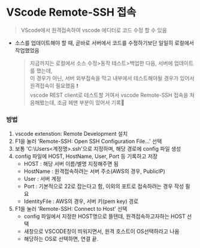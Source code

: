 # VScode Remote-SSH 접속
> VScode에서 원격접속하여 vscode 에디터로 코드 수정 할 수 있음

+ 소스를 업데이트해야 할 때, 곧바로 서버에서 코드를 수정하기보단 일일히 로컬에서 작업했었음
  > 지금까지는 로컬에서 소스 수정>동작 테스트>백업한 다음, 서버에 업데이트를 했는데,  
  > 이 경우가 아닌, 서버 외부접속을 막고 내부에서 테스트해야될 경우가 있어서 원격접속이 필요했음 ❗  
  > vscode REST client로 테스트할 거여서 vscode Remote-SSH 접속을 처음해봤는데, 조금 헤맨 부분이 있어서 기록📝 

### 방법
1. vscode extenstion: Remote Development 설치
2. F1을 눌러 'Remote-SSH: Open SSH Configuration File...' 선택
3. 보통 'C:\Users\<계정명>\.ssh\'으로 지정하며, 해당 경로에 config 파일 생성
4. config 파일에 HOST, HostName, User, Port 등 기록하고 저장
   + HOST : 해당 서버 이름/별명 지정해주면 됨
   + HostName : 원격접속하려는 서버 주소(AWS의 경우, PublicIP)
   + User : 서버 계정
   + Port : 기본적으로 22로 잡는다고 함, 이외의 포트로 접속하려는 경우 작성 필요
   + IdentityFile : AWS의 경우, 서버 키(pem key) 경로
5. F1을 눌러 'Remote-SSH: Connect to Host' 선택
   + config 파일에서 지정한 HOST명으로 뜰텐데, 원격접속하고자하는 HOST 선택
   + 새창으로 VSCODE창이 띄워지면서, 원격 호스트이 OS선택하라고 나옴
   + 해당하는 OS로 선택하면, 연결 끝.
 
